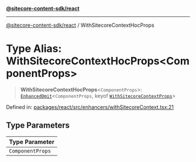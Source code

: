[**@sitecore-content-sdk/react**](../README.md)

***

[@sitecore-content-sdk/react](../README.md) / WithSitecoreContextHocProps

# Type Alias: WithSitecoreContextHocProps\<ComponentProps\>

> **WithSitecoreContextHocProps**\<`ComponentProps`\>: [`EnhancedOmit`](EnhancedOmit.md)\<`ComponentProps`, keyof [`WithSitecoreContextProps`](../interfaces/WithSitecoreContextProps.md)\>

Defined in: [packages/react/src/enhancers/withSitecoreContext.tsx:21](https://github.com/Sitecore/content-sdk/blob/51f6d86287f95a06b40045498aa7037d8b684c67/packages/react/src/enhancers/withSitecoreContext.tsx#L21)

## Type Parameters

| Type Parameter |
| ------ |
| `ComponentProps` |
